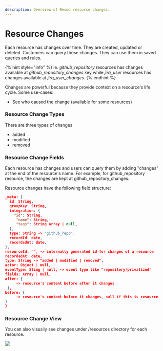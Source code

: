 ```yaml
---
description: Overview of Resmo resource changes.
---
```


# Resource Changes

Each resource has changes over time. They are created, updated or deleted. Customers can query these changes. They can use them in saved queries and rules.

{% hint style="info" %}
ie. _github\_repository_ resources has changes available at _github\_repository\_changes_ key while _jira\_user_ resources has changes available at _jira\_user\_changes_.
{% endhint %}

Changes are powerful because they provide context on a resource's life cycle. Some use-cases:

* See who caused the change (available for some resources)

### Resource Change Types

There are three types of changes

* added
* modified
* removed

### Resource Change Fields

Each resource has changes and users can query them by adding "changes" at the end of the resource's name. For example, for github\_repository resource, the changes are kept at github\_repository\_changes.

Resource changes have the following field structure:

```json
_meta: {
  id: String,
  groupKey: String,
  integration: {
    "id": String,
     "name": String,
     "tags": String Array | null,
  },
  type: String -> "github_repo",
  recordId: date,
  recordedAt: date,
},
resourceId: "", -> internally generated id for changes of a resource 
recordedAt: date,
type: String -> "added | modified | removed",
actor: Object | null,
eventType: Sting | null, -> event type like "repository/privatized"
fields: Array | null,
after: { 
     -> resource's content before after it changes
 },
before: { 
     -> resource's content before it changes, null if this is resource's first change
}
}
```

### Resource Change View

You can also visually see changes under /resources directory for each resource.

![](<../.gitbook/assets/Screen Shot 2022-05-25 at 10.15.07.png>)
